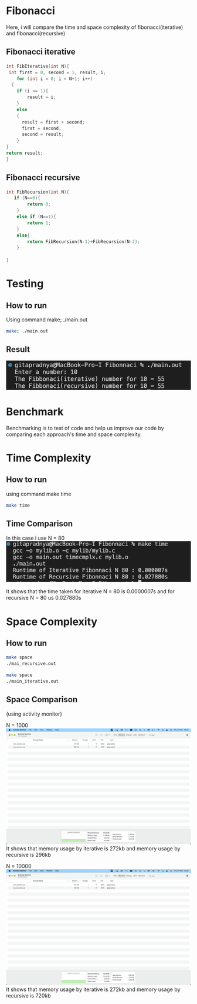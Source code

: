 # Fibonacci

Here, i will compare the time and space complexity of fibonacci(iterative) and fibonacci(recursive)

## Fibonacci iterative

```c
int FibIterative(int N){
 int first = 0, second = 1, result, i;
    for (int i = 0; i < N+1; i++)
  {
    if (i <= 1){
        result = i;
    }
    else
    {
      result = first + second;
      first = second;
      second = result;
    }
}
return result;
}
```

## Fibonacci recursive

```c
int FibRecursion(int N){
   if (N==0){
        return 0;
    }
    else if (N==1){
        return 1;
    }
    else{
        return FibRecursion(N-1)+FibRecursion(N-2);
    }

}
```

# Testing

## How to run

Using command make; ./main.out

```bash
make; ./main.out
```

## Result

![Result](Images/Result.png)

# Benchmark

Benchmarking is to test of code and help us improve our code by comparing each approach's time and space complexity.

# Time Complexity

## How to run

using command make time

```bash
make time
```

## Time Comparison

In this case i use N = 80
![TimeComplx](Images/TimeCmplx.png)

It shows that the time taken for iterative N = 80 is 0.0000007s and for recursive N = 80 us 0.027880s

# Space Complexity

## How to run

```bash
make space
./mai_recursive.out
```

```bash
make space
./main_iterative.out
```

## Space Comparison

(using activity monitor)

N = 1000
![SpaceCmplx](Images/Space1k.png)
It shows that memory usage by iterative is 272kb and memory usage by recursive is 296kb

N = 10000
![SpaceCmplx](Images/Space10k.png)
It shows that memory usage by iterative is 272kb and memory usage by recursive is 720kb
